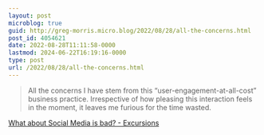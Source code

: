 ```yaml
---
layout: post
microblog: true
guid: http://greg-morris.micro.blog/2022/08/28/all-the-concerns.html
post_id: 4054621
date: 2022-08-28T11:11:58-0000
lastmod: 2024-06-22T16:19:16-0000
type: post
url: /2022/08/28/all-the-concerns.html
---
```

> All the concerns I have stem from this “user-engagement-at-all-cost” business practice. Irrespective of how pleasing this interaction feels in the moment, it leaves me furious for the time wasted.

[What about Social Media is bad? - Excursions](https://www.amitgawande.com/2022/01/10/what-about-social.html)
